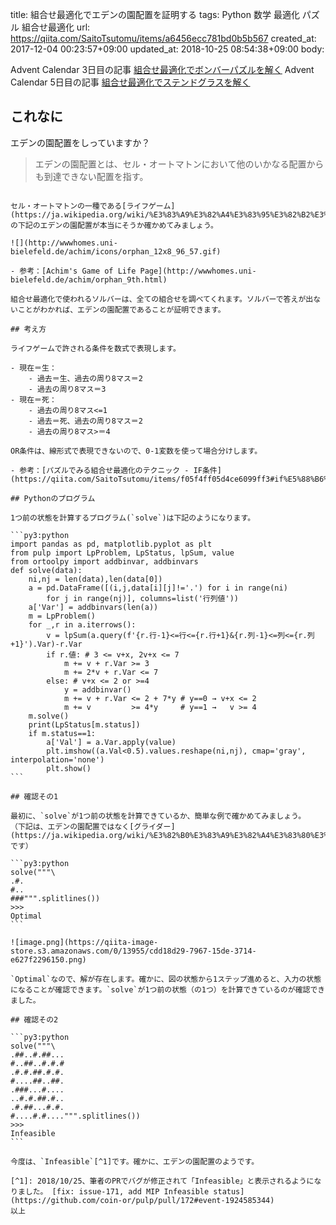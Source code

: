 title: 組合せ最適化でエデンの園配置を証明する
tags: Python 数学 最適化 パズル 組合せ最適化
url: https://qiita.com/SaitoTsutomu/items/a6456ecc781bd0b5b567
created_at: 2017-12-04 00:23:57+09:00
updated_at: 2018-10-25 08:54:38+09:00
body:

Advent Calendar 3日目の記事 [組合せ最適化でボンバーパズルを解く](https://qiita.com/SaitoTsutomu/items/d1c9d34d17f8c7ec475e)
Advent Calendar 5日目の記事 [組合せ最適化でステンドグラスを解く](https://qiita.com/SaitoTsutomu/items/12b2562d13543a4180a3)

## これなに

エデンの園配置をしっていますか？

> エデンの園配置とは、セル・オートマトンにおいて他のいかなる配置からも到達できない配置を指す。
~~~~ [エデンの園配置 - wikipedia](https://ja.wikipedia.org/wiki/%E3%82%A8%E3%83%87%E3%83%B3%E3%81%AE%E5%9C%92%E9%85%8D%E7%BD%AE)より

セル・オートマトンの一種である[ライフゲーム](https://ja.wikipedia.org/wiki/%E3%83%A9%E3%82%A4%E3%83%95%E3%82%B2%E3%83%BC%E3%83%A0)の下記のエデンの園配置が本当にそうか確かめてみましょう。

![](http://wwwhomes.uni-bielefeld.de/achim/icons/orphan_12x8_96_57.gif)

- 参考：[Achim's Game of Life Page](http://wwwhomes.uni-bielefeld.de/achim/orphan_9th.html)

組合せ最適化で使われるソルバーは、全ての組合せを調べてくれます。ソルバーで答えが出ないことがわかれば、エデンの園配置であることが証明できます。

## 考え方

ライフゲームで許される条件を数式で表現します。

- 現在＝生：
    - 過去＝生、過去の周り8マス＝2
    - 過去の周り8マス＝3
- 現在＝死：
    - 過去の周り8マス<=1
    - 過去＝死、過去の周り8マス＝2
    - 過去の周り8マス>＝4

OR条件は、線形式で表現できないので、0-1変数を使って場合分けします。

- 参考：[パズルでみる組合せ最適化のテクニック - IF条件](https://qiita.com/SaitoTsutomu/items/f05f4ff05d4ce6099ff3#if%E5%88%B6%E7%B4%84)

## Pythonのプログラム

1つ前の状態を計算するプログラム(`solve`)は下記のようになります。

```py3:python
import pandas as pd, matplotlib.pyplot as plt
from pulp import LpProblem, LpStatus, lpSum, value
from ortoolpy import addbinvar, addbinvars
def solve(data):
    ni,nj = len(data),len(data[0])
    a = pd.DataFrame([(i,j,data[i][j]!='.') for i in range(ni)
        for j in range(nj)], columns=list('行列値'))
    a['Var'] = addbinvars(len(a))
    m = LpProblem()
    for _,r in a.iterrows():
        v = lpSum(a.query(f'{r.行-1}<=行<={r.行+1}&{r.列-1}<=列<={r.列+1}').Var)-r.Var
        if r.値: # 3 <= v+x, 2v+x <= 7
            m += v + r.Var >= 3
            m += 2*v + r.Var <= 7
        else: # v+x <= 2 or >=4
            y = addbinvar()
            m += v + r.Var <= 2 + 7*y # y==0 → v+x <= 2
            m += v         >= 4*y     # y==1 →   v >= 4
    m.solve()
    print(LpStatus[m.status])
    if m.status==1:
        a['Val'] = a.Var.apply(value)
        plt.imshow((a.Val<0.5).values.reshape(ni,nj), cmap='gray', interpolation='none')
        plt.show()
```

## 確認その1

最初に、`solve`が1つ前の状態を計算できているか、簡単な例で確かめてみましょう。
（下記は、エデンの園配置ではなく[グライダー](https://ja.wikipedia.org/wiki/%E3%82%B0%E3%83%A9%E3%82%A4%E3%83%80%E3%83%BC_(%E3%83%A9%E3%82%A4%E3%83%95%E3%82%B2%E3%83%BC%E3%83%A0))です）

```py3:python
solve("""\
.#.
#..
###""".splitlines())
>>>
Optimal
```

![image.png](https://qiita-image-store.s3.amazonaws.com/0/13955/cdd18d29-7967-15de-3714-e627f2296150.png)

`Optimal`なので、解が存在します。確かに、図の状態から1ステップ進めると、入力の状態になることが確認できます。`solve`が1つ前の状態（の1つ）を計算できているのが確認できました。

## 確認その2

```py3:python
solve("""\
.##..#.##...
#..##..#.#.#
.#.#.##.#.#.
#....##..##.
.###...#....
..#.#.##.#..
.#.##...#.#.
#....#.#....""".splitlines())
>>>
Infeasible
```

今度は、`Infeasible`[^1]です。確かに、エデンの園配置のようです。

[^1]: 2018/10/25、筆者のPRでバグが修正されて「Infeasible」と表示されるようになりました。 [fix: issue-171, add MIP Infeasible status](https://github.com/coin-or/pulp/pull/172#event-1924585344)
以上


